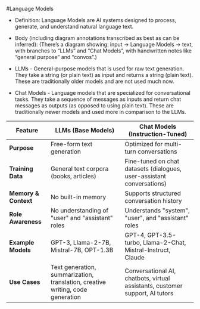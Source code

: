 #Language Models

- Definition: Language Models are AI systems designed to process, generate, and understand natural language text.

- Body (including diagram annotations transcribed as best as can be inferred):
(There’s a diagram showing: input → Language Models → text, with branches to “LLMs” and “Chat Models”, with handwritten notes like “general purpose” and “convos”.)

- LLMs - General-purpose models that is used for raw text generation. They take a string (or plain text) as input and returns a string (plain text). These are traditionally older models and are not used much now.

- Chat Models - Language models that are specialized for conversational tasks. They take a sequence of messages as inputs and return chat messages as outputs (as opposed to using plain text). These are traditionally newer models and used more in comparison to the LLMs.

| Feature              | LLMs (Base Models)                                                             | Chat Models (Instruction-Tuned)                                              |
| -------------------- | ------------------------------------------------------------------------------ | ---------------------------------------------------------------------------- |
| **Purpose**          | Free-form text generation                                                      | Optimized for multi-turn conversations                                       |
| **Training Data**    | General text corpora (books, articles)                                         | Fine-tuned on chat datasets (dialogues, user-assistant conversations)        |
| **Memory & Context** | No built-in memory                                                             | Supports structured conversation history                                     |
| **Role Awareness**   | No understanding of "user" and "assistant" roles                               | Understands "system", "user", and "assistant" roles                          |
| **Example Models**   | GPT-3, Llama-2-7B, Mistral-7B, OPT-1.3B                                        | GPT-4, GPT-3.5-turbo, Llama-2-Chat, Mistral-Instruct, Claude                 |
| **Use Cases**        | Text generation, summarization, translation, creative writing, code generation | Conversational AI, chatbots, virtual assistants, customer support, AI tutors |



